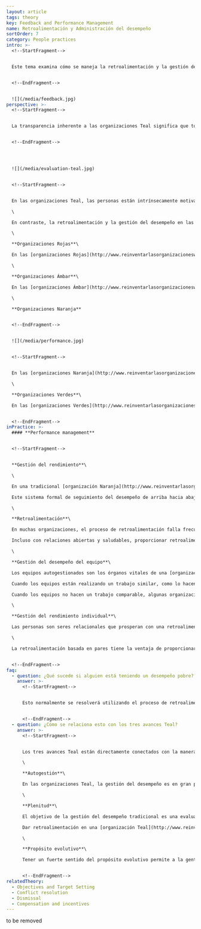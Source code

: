 ```yaml
---
layout: article
tags: theory
key: Feedback and Performance Management
name: Retroalimentación y Administración del desempeño
sortOrder: 7
category: People practices
intro: >-
  <!--StartFragment-->


  Este tema examina cómo se maneja la retroalimentación y la gestión del desempeño en las organizaciones Teal.


  <!--EndFragment-->


  ![](/media/feedback.jpg)
perspective: >-
  <!--StartFragment-->


  La transparencia inherente a las organizaciones Teal significa que todos los miembros de la organización están constantemente recibiendo retroalimentación, tanto implícitamente - la información está libremente disponible acerca de cómo la organización en su conjunto se está desempeñando - y explícitamente - los colegas comparten abiertamente unos con otros los pensamientos y sentimientos que tienen sobre cómo los individuos y el equipo están haciendo su trabajo.


  <!--EndFragment-->




  ![](/media/evaluation-teal.jpg)


  <!--StartFragment-->


  En las organizaciones Teal, las personas están intrínsecamente motivadas para realizar a través de su compromiso el [propósito evolutivo](http://www.reinventarlasorganizacioneswiki.com/index.php?title=Prop%C3%B3sito_Evolutivo "Propósito Evolutivo") de la organización. El rendimiento se gestiona principalmente a nivel del equipo a través de la retroalimentación y emulación de los compañeros. La información y los resultados se comparten abiertamente y se confía en la gente para saber cómo está funcionando la organización y otros equipos. Dar una retroalimentación es una responsabilidad compartida por todos y ocurre rutinariamente tanto en un equipo como en un nivel individual. La retroalimentación es especialmente poderosa en una organización Teal porque intencionalmente es no juiciosa, y la retroalimentación se da en un espíritu de exploración abierta y aceptación. Las organizaciones Teal valoran a toda la persona, no sólo al trabajo que están haciendo.\

  \

  En contraste, la retroalimentación y la gestión del desempeño en las organizaciones de etapas anteriores pueden resumirse de la siguiente manera:\

  \

  **Organizaciones Rojas**\

  En las [organizaciones Rojas](http://www.reinventarlasorganizacioneswiki.com/index.php?title=El_paradigma_Rojo_y_las_Organizaciones "El paradigma Rojo y las Organizaciones"), la gestión del desempeño se refiere al ejercicio del poder personal. El jefe exige que se obedezcan órdenes sin duda para preservar una imagen de tenacidad y fuerza. Los seguidores cumplen con la esperanza de protección y seguridad. La retroalimentación se da en forma de recompensas y castigos diseñados para reforzar el poder del jefe.\

  \

  **Organizaciones Ámbar**\

  En las [organizaciones Ámbar](http://www.reinventarlasorganizacioneswiki.com/index.php?title=El_Paradigma_%C3%81mbar_y_las_Organizaciones "El Paradigma Ámbar y las Organizaciones"), la gestión del desempeño consiste en mantener la estabilidad y el control. Los líderes suelen asumir que los trabajadores son perezosos y deshonestos y supervisan el desempeño de cerca para asegurarse de que los pedidos se llevan a cabo correctamente. Los que se conforman son recompensados. El fallo se soluciona rápidamente. Los delincuentes repetidos corren el riesgo de ser rechazados por el grupo / organización y a una pérdida significativa de estatus.\

  \

  **Organizaciones Naranja**


  <!--EndFragment-->


  ![](/media/performance.jpg)


  <!--StartFragment-->


  En las [organizaciones Naranja](http://www.reinventarlasorganizacioneswiki.com/index.php?title=El_Paradigma_Naranja_y_las_Organizaciones "El Paradigma Naranja y las Organizaciones"), la gestión del desempeño se enfoca en el logro de objetivos y metas. Los individuos son tomados en cuenta midiendo (y clasificando) su desempeño contra los objetivos de "estiramiento" establecidos por la gerencia. La innovación y el logro son altamente valorados con resultados medidos a través de métricas (donde sea posible). La retroalimentación es un proceso de arriba hacia abajo, centrado en el desempeño en el trabajo y diseñado para fomentar mayores resultados.\

  \

  **Organizaciones Verdes**\

  En las [organizaciones Verdes](http://www.reinventarlasorganizacioneswiki.com/index.php?title=El_Paradigma_Verde_y_las_Organizaciones "El Paradigma Verde y las Organizaciones"), la gestión del desempeño está tan preocupada por cómo se lleva a cabo el trabajo como por lo que se logra. Los valores fuertes vinculados a un propósito inspirador proporcionan orientación para ayudar a los empleados a administrar su propio desempeño. Los gerentes se convierten en líderes servidores y buscan capacitar y empoderar a aquellos que están haciendo el trabajo en la primera línea. La retroalimentación ocurre a menudo a través de un [proceso de retroalimentación de 360 grados ](https://en.wikipedia.org/wiki/360-degree_feedback)y está diseñado para nutrir y apoyar a las personas en su desarrollo y a la cultura de la organización.


  <!--EndFragment-->
inPractice: >-
  #### **Performance management**


  <!--StartFragment-->


  **Gestión del rendimiento**\

  \

  En una tradicional [organización Naranja](http://www.reinventarlasorganizacioneswiki.com/index.php?title=El_Paradigma_Naranja_y_las_Organizaciones "El Paradigma Naranja y las Organizaciones"), el desempeño se supervisa mediante el despliegue de un sistema de gestión del desempeño de arriba hacia abajo que garantiza la alineación de los objetivos individuales establecidos con los objetivos estratégicos del negocio. En este proceso altamente documentado, los gerentes y los empleados están de acuerdo en los objetivos a alcanzar. La jerarquía es plenamente responsable de cumplir los objetivos de negocio asignados. Por lo tanto, se presiona a los empleados para que se alcancen los objetivos e idealmente se superen a través de la contribución individual.\

  Este sistema formal de seguimiento del desempeño de arriba hacia abajo no existe en las [organizaciones Teal](http://www.reinventarlasorganizacioneswiki.com/index.php?title=El_Paradigma_Teal_y_las_organizaciones "El Paradigma Teal y las organizaciones"). En una organización autogestionada Teal donde no hay jefes, el impulso para obtener resultados proviene de la motivación intrínseca. Las organizaciones Teal sostienen que la gente está motivada cuando su trabajo tiene un [propósito significativo](http://www.reinventarlasorganizacioneswiki.com/index.php?title=Prop%C3%B3sito_Evolutivo "Propósito Evolutivo"), cuando está sujeto a una presión saludable de los compañeros y cuando tiene acceso a información precisa del mundo exterior. Ellos creen que la gente tiende a involucrarse más profundamente, y lograr mucho más de lo que se pide, cuando están haciendo un trabajo que vale la pena con total responsabilidad y fácil acceso a los recursos necesarios. Aunque las personas no necesitan presión de la gerencia para realizar su trabajo, todavía necesitan saber cómo lo están haciendo. Para este propósito, la retroalimentación se utiliza ampliamente en las organizaciones Teal con un enfoque principal en el desempeño del equipo.\

  \

  **Retroalimentación**\

  En muchas organizaciones, el proceso de retroalimentación falla frecuentemente porque proviene de un contexto de temor, juicio y separación. La retroalimentación dada por el amor, la aceptación y la conexión es una experiencia nutritiva que permite a las personas medir dónde están y trabajar conjuntamente en lo que necesitan hacer a continuación. La retroalimentación eficaz facilita el crecimiento y permite a las personas alinear lo que la organización necesita con lo que los energiza a ellos.\

  Incluso con relaciones abiertas y saludables, proporcionar retroalimentación cuando las cosas no salen como se espera puede ser un desafío para algunos. Proporcionar retroalimentación oportuna sobre expectativas no cumplidas o tensiones es una práctica Teal clave para ser abrazada aún a pesar de la incomodidad. Las organizaciones Teal son altas en confianza y bajas en miedo. Ser capaz de dar retroalimentación efectiva en este entorno es una habilidad vital. Los empleados son a menudo entrenados para utilizar enfoques como la [Comunicación No Violenta](https://en.wikipedia.org/wiki/Nonviolent_Communication) para que puedan estar atentos a sus intenciones y su práctica al dar retroalimentación.\

  \

  **Gestión del desempeño del equipo**\

  Los equipos autogestionados son los órganos vitales de una [organización Teal](http://www.reinventarlasorganizacioneswiki.com/index.php?title=El_Paradigma_Teal_y_las_organizaciones "El Paradigma Teal y las organizaciones"). Cuando las personas tienen un claro entendimiento del propósito de su trabajo y saben lo que se espera, los equipos son más que capaces de establecer metas y organizarse para lograrlas. Para apoyar esta forma de trabajar, la información es abiertamente compartida sobre el desempeño de cada equipo. Esto sería amenazante en una organización más tradicional, pero es liberador en una organización Teal porque la gente sabe que la información no se utilizará en su contra. Nadie necesita ser protegido de los hechos, buenos o malos.\

  Cuando los equipos están realizando un trabajo similar, como lo hacen en [Buurtzorg](http://www.buurtzorgnederland.com/), por ejemplo, un equipo puede evaluar fácilmente su productividad en comparación con la de los otros equipos. Los que están en la parte inferior de la lista están motivados a mejorar más por orgullo que por miedo. Más significativamente, los otros equipos están listos y dispuestos a compartir lo que hacen y proporcionar cualquier ayuda necesaria. El trabajo de la organización es más importante que cualquier competencia impulsada por el ego entre los equipos.\

  Cuando los equipos no hacen un trabajo comparable, algunas organizaciones han desarrollado un proceso diferente. En [Morning Star,](http://www.morningstarco.com/) por ejemplo, los equipos preparan una presentación para sus colegas cada año, donde comparten con franqueza lo que salió bien, lo que no funcionó, lo eficiente que eran y lo que planean hacer en el próximo año. Los equipos que no se han desempeñado bien son desafiados y apoyados en igual medida. En el proceso reciben retroalimentación y aportaciones útiles para ayudarles a realizar las mejoras necesarias.\

  \

  **Gestión del rendimiento individual**\

  Las personas son seres relacionales que prosperan con una retroalimentación honesta. Aunque el enfoque principal está en el rendimiento del equipo, las [organizaciones Teal](http://www.reinventarlasorganizacioneswiki.com/index.php?title=El_Paradigma_Teal_y_las_organizaciones "El Paradigma Teal y las organizaciones") reconocen que dar una retroalimentación abierta, no crítica a los compañeros es vital. Algunas organizaciones como [FAVI](http://www.favi.com/) han dejado de tener reuniones formales de evaluación porque la retroalimentación se intercambia libremente. Otras organizaciones todavía ven el valor de tener un período formal una vez al año para reflexionar sobre su trabajo. Estas evaluaciones se construyen naturalmente en torno a los procesos basados en pares.\

  \

  La retroalimentación basada en pares tiene la ventaja de proporcionar a cada individuo una perspectiva más amplia y más significativa sobre su contribución. La retroalimentación va más allá de los confines de una discusión estrecha sobre el trabajo y trae en una exploración más amplia de las esperanzas, de los miedos y del sentido de propósito de vida de la persona.


  <!--EndFragment-->
faq:
  - question: ¿Qué sucede si alguien está teniendo un desempeño pobre?
    answer: >-
      <!--StartFragment-->


      Esto normalmente se resolverá utilizando el proceso de retroalimentación, o si hay desacuerdos importantes, el proceso de [resolución de conflictos](http://www.reinventarlasorganizacioneswiki.com/index.php?title=Resoluci%C3%B3n_de_Conflictos "Resolución de Conflictos"). Es importante señalar que, aunque la retroalimentación es más eficaz cuando se entrega desde una perspectiva de amor y apoyo, todos los compañeros tienen la obligación de no rehuir las conversaciones difíciles y de responsabilizarse mutuamente. Frecuentemente, el rendimiento pobre se resuelve eficazmente encontrando un mejor ajuste entre el rol de un individuo (s) y sus fortalezas. La comprensión de que ha conducido a un rendimiento pobre desde una perspectiva de toda la persona es esencial si se quiere encontrar una solución viable.


      <!--EndFragment-->
  - question: ¿Cómo se relaciona esto con los tres avances Teal?
    answer: >-
      <!--StartFragment-->


      Los tres avances Teal están directamente conectados con la manera en que se da la retroalimentación y se maneja el desempeño. Individuos y equipos están guiados y motivados por el [propósito evolutivo ](http://www.reinventarlasorganizacioneswiki.com/index.php?title=Prop%C3%B3sito_Evolutivo "Propósito Evolutivo")de la organización. Esto permite la [autogestión](http://www.reinventarlasorganizacioneswiki.com/index.php?title=Autogesti%C3%B3n "Autogestión") en lugar de la gestión de arriba hacia abajo. La retroalimentación dada desde un contexto de compasión y cuidado reconociendo la [totalidad](http://www.reinventarlasorganizacioneswiki.com/index.php?title=Plenitud "Plenitud") de las personas, facilita la investigación abierta y la discusión, lo que a su vez estimula altos niveles de desempeño.\

      \

      **Autogestión**\

      En las organizaciones Teal, la gestión del desempeño es en gran parte un proceso autodirigido. Los individuos y los equipos asumen la responsabilidad de su propio desempeño y crecimiento, al mismo tiempo que solicitan información de otros cuando es relevante.\

      \

      **Plenitud**\

      El objetivo de la gestión del desempeño tradicional es una evaluación objetiva de lo bien que alguien hace su trabajo. Esta evaluación está sujeta a errores de calificación y sesgos. Este elemento subjetivo a menudo genera miedo y / o frustración. Bajo estas condiciones la gente tiende a desconectarse vitalmente.\

      Dar retroalimentación en una [organización Teal](http://www.reinventarlasorganizacioneswiki.com/index.php?title=El_Paradigma_Teal_y_las_organizaciones "El Paradigma Teal y las organizaciones") es una oportunidad para reconocer a toda la persona (incluyendo sus esperanzas, temores y aspiraciones). La retroalimentación tiene el único objetivo de ayudarse mutuamente, par- con - par. Dar retroalimentación desde una posición de amor, aceptación y conexión permite a la gente bajar sus defensas y comprometerse entre sí abierta y honestamente. No es sorprendente que cuando las personas se sienten valoradas por lo que son, son más receptivos a la retroalimentación constructiva y contribuyen mucho más a su trabajo. En una organización Teal, la gestión del rendimiento cambia de la gestión del desempeño de un colaborador a la creación de las condiciones donde este puede tener un alto desempeño.\

      \

      **Propósito evolutivo**\

      Tener un fuerte sentido del propósito evolutivo permite a la gente alinear sus esfuerzos con el propósito de la organización y así manejar su propio desempeño. Contribuyen porque **quieren**, no porque **tengan** que hacerlo. Cuando el propósito es claro y significativo, la retroalimentación se puede dar fácilmente sobre qué tan bien una contribución o una decisión se alinea con la dirección de la organización. La gestión del desempeño se convierte en "¿Cómo podemos responder a lo que está sucediendo?" En lugar de "¿Qué tan bien estoy actuando contra el plan?". Tener un propósito evolutivo significativo guía la acción que sigue a continuación.


      <!--EndFragment-->
relatedTheory:
  - Objectives and Target Setting
  - Conflict resolution
  - Dismissal
  - Compensation and incentives
---
```

to be removed